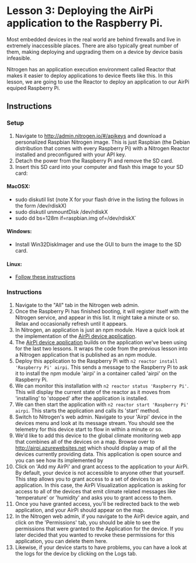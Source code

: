 # Lesson 3: Deploying the AirPi application to the Raspberry Pi.

Most embedded devices in the real world are behind firewalls and live in extremely inaccessible places. There are also typically great number of them, making deploying and upgrading them on a device by device basis infeasible. 

Nitrogen has an application execution environment called Reactor that makes it easier to deploy applications to device fleets like this. In this lesson, we are going to use the Reactor to deploy an application to our AirPi equiped Raspberry Pi.

## Instructions

### Setup

1. Navigate to http://admin.nitrogen.io/#/apikeys and download a personalized Raspbian Nitrogen image. This is just Raspbian (the Debian distribution that comes with every Raspberry Pi) with a Nitrogen Reactor installed and preconfigured with your API key.
2. Detach the power from the Raspberry Pi and remove the SD card.
3. Insert this SD card into your computer and flash this image to your SD card:

#### MacOSX: 
  + sudo diskutil list (note X for your flash drive in the listing the follows in the form /dev/rdiskX)
  + sudo diskutil unmountDisk /dev/rdiskX 
  + sudo dd bs=128m if=raspbian.img of=/dev/rdiskX`

#### Windows:
  + Install Win32DiskImager and use the GUI to burn the image to the SD card.

#### Linux:
  + [Follow these instructions](http://xmodulo.com/2013/11/write-raspberry-pi-image-sd-card.html)

### Instructions

1. Navigate to the "All" tab in the Nitrogen web admin.
2. Once the Raspberry Pi has finished booting, it will register itself with the Nitrogen service, and appear in this list.  It might take a minute or so. Relax and occasionally refresh until it appears.
3. In Nitrogen, an application is just an npm module.  Have a quick look at the implementation of the [AirPi device application](http://github.com/nitrogenjs/apps/device/airpi).
4. The [AirPi device application](https://github.com/nitrogenjs/apps/tree/master/device/fswebcam) builds on the application we've been using for the last two lessons. It wraps the code from the previous lesson into a Nitrogen application that is published as an npm module.
5. Deploy this application to the Raspberry Pi with `n2 reactor install 'Raspberry Pi' airpi`. This sends a message to the Raspberry Pi to ask it to install the npm module 'airpi' in a container called 'airpi' on the Raspberry Pi.
6. We can monitor this installation with `n2 reactor status 'Raspberry Pi'`. This will display the current state of the reactor as it moves from 'installing' to 'stopped' after the application is installed.
7. We can then start the application with `n2 reactor start 'Raspberry Pi' airpi`. This starts the application and calls its 'start' method.
8. Switch to Nitrogen's web admin. Navigate to your 'Airpi' device in the devices menu and look at its message stream. You should see the telemetry for this device start to flow in within a minute or so.
9. We'd like to add this device to the global climate monitoring web app that combines all of the devices on a map. Browse over to http://airpi.azurewebsites.net which should display a map of all the devices currently providing data. This application is open source and you can see how its implemented by 
10. Click on 'Add my AirPi' and grant access to the application to your AirPi. By default, your device is not accessible to anyone other that yourself. This step allows you to grant access to a set of devices to an application. In this case, the AirPi Visualization application is asking for access to all of the devices that emit climate related messages like 'temperature' or 'humidity' and asks you to grant access to them.
11. Once you have granted access, you'll be redirected back to the web application, and your AirPi should appear on the map.
12. In the Nitrogen web admin, if you navigate to the AirPi device again, and click on the 'Permissions' tab, you should be able to see the permissions that were granted to the Application for the device. If you later decided that you wanted to revoke these permissions for this application, you can delete them here.
13. Likewise, if your device starts to have problems, you can have a look at the logs for the device by clicking on the Logs tab.